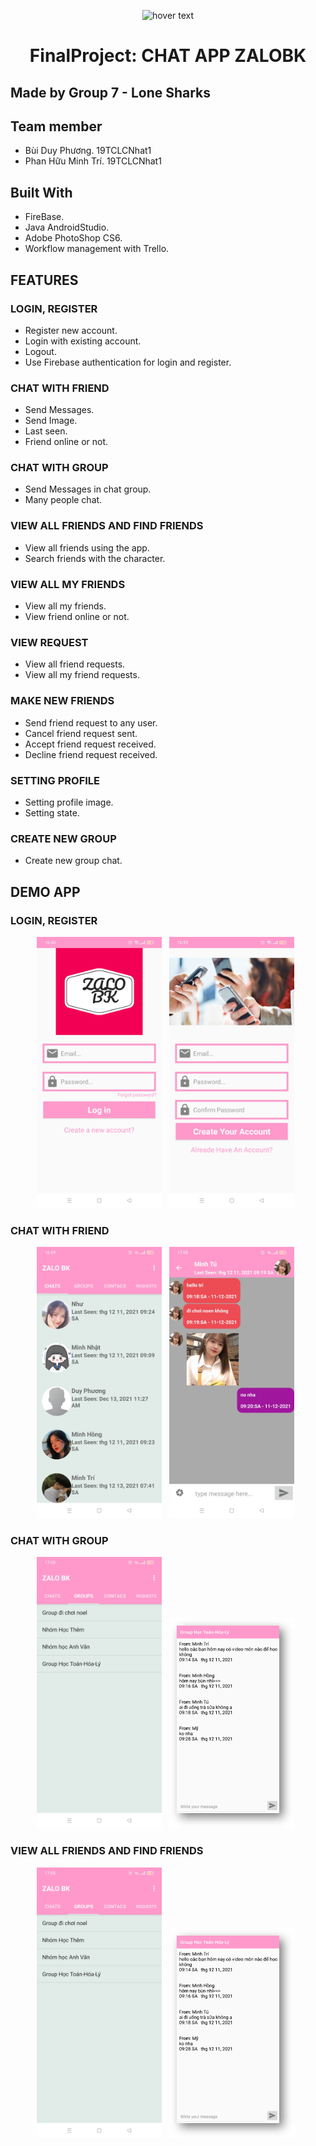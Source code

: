 
<p align="center">
  <img src="https://user-images.githubusercontent.com/94583292/145958982-c99859e5-8138-4c19-93ad-42a31140d786.png" width="200" title="hover text">
<h1 align="center">FinalProject: CHAT APP ZALOBK</h1>
</p>

## Made by Group 7 - Lone Sharks

## Team member
- Bùi Duy Phương. 19TCLCNhat1
- Phan Hữu Minh Trí. 19TCLCNhat1

## Built With
- FireBase.
- Java AndroidStudio.
- Adobe PhotoShop CS6.
- Workflow management with Trello.

## FEATURES
### LOGIN, REGISTER
- Register new account.
- Login with existing account.
- Logout.
- Use Firebase authentication for login and register.
### CHAT WITH FRIEND
- Send Messages.
- Send Image.
- Last seen.
- Friend online or not.
### CHAT WITH GROUP
- Send Messages in chat group.
- Many people chat.
### VIEW ALL FRIENDS AND FIND FRIENDS
- View all friends using the app.
- Search friends with the character.
### VIEW ALL MY FRIENDS
- View all my friends.
- View friend online or not.
### VIEW REQUEST
- View all friend requests.
- View all my friend requests.
### MAKE NEW FRIENDS
- Send friend request to any user.
- Cancel friend request sent.
- Accept friend request received.
- Decline friend request received.
### SETTING PROFILE
- Setting profile image.
- Setting state.
### CREATE NEW GROUP
- Create new group chat.

## DEMO APP

### LOGIN, REGISTER
<p align="center">
<img src="https://github.com/MinhTri111/FinalProject/blob/main/anh/2296111e3c54f60aaf45.jpg" width="200"> &nbsp; <img src="https://github.com/MinhTri111/FinalProject/blob/main/anh/4ec8734c5e069458cd17.jpg" width="200"> &nbsp; 
</p>

### CHAT WITH FRIEND
<p align="center">
<img src="https://github.com/MinhTri111/FinalProject/blob/main/anh/3aabb3379e7d54230d6c.jpg" width="200"> &nbsp; <img src="https://github.com/MinhTri111/FinalProject/blob/main/anh/391c468a6bc0a19ef8d1.jpg" width="200"> &nbsp; 
</p>

### CHAT WITH GROUP
<p align="center">
<img src="https://github.com/MinhTri111/FinalProject/blob/main/anh/71a56e7b4331896fd020.jpg" width="200"> &nbsp; <img src="https://github.com/MinhTri111/FinalProject/blob/main/anh/Picture1.png" width="200"> &nbsp; 
</p>

### VIEW ALL FRIENDS AND FIND FRIENDS
<p align="center">
<img src="https://github.com/MinhTri111/FinalProject/blob/main/anh/71a56e7b4331896fd020.jpg" width="200"> &nbsp; <img src="https://github.com/MinhTri111/FinalProject/blob/main/anh/Picture1.png" width="200"> &nbsp; 
</p>